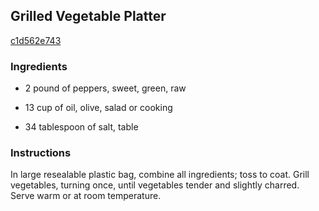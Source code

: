 ## Grilled Vegetable Platter

[c1d562e743](http://www.food.com/recipe/grilled-vegetable-platter-315103)

### Ingredients

 - 2 pound of peppers, sweet, green, raw

 - 13 cup of oil, olive, salad or cooking

 - 34 tablespoon of salt, table

### Instructions

In large resealable plastic bag, combine all ingredients; toss to coat. Grill vegetables, turning once, until vegetables tender and slightly charred. Serve warm or at room temperature.